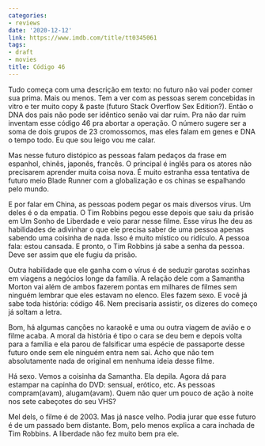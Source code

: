 ```yaml
---
categories:
- reviews
date: '2020-12-12'
link: https://www.imdb.com/title/tt0345061
tags:
- draft
- movies
title: Código 46
---
```


Tudo começa com uma descrição em texto: no futuro não vai poder comer sua prima. Mais ou menos. Tem a ver com as pessoas serem concebidas in vitro e ter muito copy & paste (futuro Stack Overflow Sex Edition?). Então o DNA dos pais não pode ser idêntico senão vai dar ruim. Pra não dar ruim inventam esse código 46 pra abortar a operação. O número sugere ser a soma de dois grupos de 23 cromossomos, mas eles falam em genes e DNA o tempo todo. Eu que sou leigo vou me calar.

Mas nesse futuro distópico as pessoas falam pedaços da frase em espanhol, chinês, japonês, francês. O principal é inglês para os atores não precisarem aprender muita coisa nova. É muito estranha essa tentativa de futuro meio Blade Runner com a globalização e os chinas se espalhando pelo mundo.

E por falar em China, as pessoas podem pegar os mais diversos vírus. Um deles é o da empatia. O Tim Robbins pegou esse depois que saiu da prisão em Um Sonho de Liberdade e veio parar nesse filme. Esse vírus lhe deu as habilidades de adivinhar o que ele precisa saber de uma pessoa apenas sabendo uma coisinha de nada. Isso é muito místico ou ridículo. A pessoa fala: estou cansada. E pronto, o Tim Robbins já sabe a senha da pessoa. Deve ser assim que ele fugiu da prisão.

Outra habilidade que ele ganha com o vírus é de seduzir garotas sozinhas em viagens a negócios longe da família. A relação dele com a Samantha Morton vai além de ambos fazerem pontas em milhares de filmes sem ninguém lembrar que eles estavam no elenco. Eles fazem sexo. E você já sabe toda história: código 46. Nem precisaria assistir, os dizeres do começo já soltam a letra.

Bom, há algumas canções no karaokê e uma ou outra viagem de avião e o filme acaba. A moral da história é tipo o cara se deu bem e depois volta para a família e ela parou de falsificar uma espécie de passaporte desse futuro onde sem ele ninguém entra nem sai. Acho que não tem absolutamente nada de original em nenhuma ideia desse filme.

Há sexo. Vemos a coisinha da Samantha. Ela depila. Agora dá para estampar na capinha do DVD: sensual, erótico, etc. As pessoas compram(avam), alugam(avam). Quem não quer um pouco de ação à noite nos sete cabeçotes do seu VHS?

Mel dels, o filme é de 2003. Mas já nasce velho. Podia jurar que esse futuro é de um passado bem distante. Bom, pelo menos explica a cara inchada de Tim Robbins. A liberdade não fez muito bem pra ele.